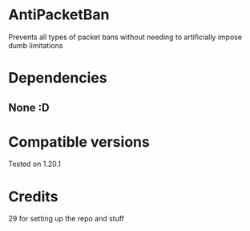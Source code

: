 # AntiPacketBan
 Prevents all types of packet bans without needing to artificially impose dumb limitations

# Dependencies
## None :D

# Compatible versions
Tested on 1.20.1

# Credits
29 for setting up the repo and stuff
